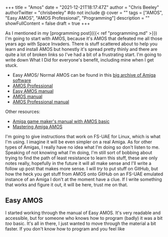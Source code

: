 +++
title = "Amos"
date = "2021-12-21T18:17:47Z"
author = "Chris Beeley"
authorTwitter = "chrisbeeley" #do not include @
cover = ""
tags = ["AMOS", "Easy AMOS", "AMOS Professional", "Programming"]
description = ""
showFullContent = false
draft = true
+++

As I mentioned in my [programming post]({{< ref "programming.md" >}}) I'm going to start with AMOS, because it's AMOS that defeated me all those years ago with Space Invaders. There is stuff scattered about to help you learn and install AMOS but honestly it's spread pretty thinly and there are quite a lot of broken links so I've had a bit of a frustrating start. I'm going to write down What I Did for everyone's benefit, including mine when I get stuck. 

* Easy AMOS/ Normal AMOS can be found in this [big archive of Amiga software](https://archive.org/details/Commodore_Amiga_TOSEC_2012_04_10)
* [AMOS Professional](https://github.com/marc365/AMOS-Professional-365)
* [Easy AMOS manual](https://www.retro-commodore.eu/download.php?file=Mandarian_Easy_Amos.pdf)
* [AMOS manual](https://www.retro-commodore.eu/download.php?file=Mandarin_Amos_The_Creator_User_Guide.pdf)
* [AMOS Professional manual](http://www.classicamiga.com/images/stories/jreviews/software/A/manuals/AmosPro.pdf)

Other resources:

* [Amiga game maker's manual with AMOS basic](https://archive.org/details/amiga-game-makers-manual/mode/2up)
* [Mastering Amiga AMOS](https://retro-commodore.eu/files/downloads/amigamanuals-xiik.net/eBooks/Mastering%20Amiga%20Amos%20-%20eBook-ENG.pdf)

I'm going to give instructions that work on FS-UAE for Linux, which is what I'm using. I imagine it will be even simpler on a real Amiga. As for other types of Amigas, I really have no idea what I'm doing so don't listen to me. Speaking of not knowing what I'm doing, I'm still sort of bobbing about trying to find the path of least resistance to learn this stuff, these are only notes really, hopefully in the future it will all make sense and I'll write a follow up post that makes more sense. I will *try* to put stuff on GitHub, but how the heck you get stuff from AMOS onto GitHub on an FS-UAE emulated instance of an Amiga I don't at the moment have a clue. If I write something that works and figure it out, it will be here, trust me on that.

## Easy AMOS

I started working through the manual of Easy AMOS. It's very readable and accessible, but for someone who knows how to program (badly) it was a bit *too* basic. It's all in there, I just wanted to move through the material a bit faster. If you don't know how to program and you feel like